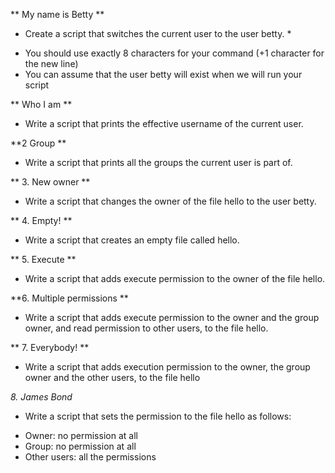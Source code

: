 ** My name is Betty **
* Create a script that switches the current user to the user betty. *
+ You should use exactly 8 characters for your command (+1 character for the new line)
+ You can assume that the user betty will exist when we will run your script

** Who I am **
+ Write a script that prints the effective username of the current user.

**2 Group **
+ Write a script that prints all the groups the current user is part of.

** 3. New owner **
+ Write a script that changes the owner of the file hello to the user betty.

** 4. Empty! **
+ Write a script that creates an empty file called hello.

** 5. Execute **
+ Write a script that adds execute permission to the owner of the file hello.

**6. Multiple permissions **
+ Write a script that adds execute permission to the owner and the group owner, and read permission to other users, to the file hello.

** 7. Everybody! **
+ Write a script that adds execution permission to the owner, the group owner and the other users, to the file hello

*8. James Bond*
+ Write a script that sets the permission to the file hello as follows:
- Owner: no permission at all
- Group: no permission at all
- Other users: all the permissions

